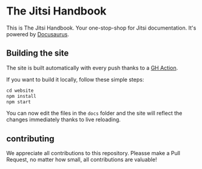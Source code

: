 # The Jitsi Handbook

This is The Jitsi Handbook. Your one-stop-shop for Jitsi documentation. It's powered by [Docusaurus](https://docusaurus.io/).

## Building the site

The site is built automatically with every push thanks to a [GH Action](https://github.com/jitsi/handbook/blob/master/.github/workflows/gh-pages.yml).

If you want to build it locally, follow these simple steps:

```js
cd website
npm install
npm start
```

You can now edit the files in the `docs` folder and the site will reflect the changes immediately thanks to
live reloading.

## contributing

We appreciate all contributions to this repository. Pleasse make a Pull Request, no matter how small, all contributions
are valuable!
